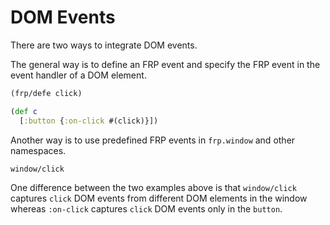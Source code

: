 # DOM Events
There are two ways to integrate DOM events.

The general way is to define an FRP event and specify the FRP event in the event handler of a DOM element.

```clojure
(frp/defe click)

(def c
  [:button {:on-click #(click)}])
```

Another way is to use predefined FRP events in `frp.window` and other namespaces.

```clojure
window/click
```

One difference between the two examples above is that `window/click` captures `click` DOM events from different DOM elements in the window whereas `:on-click` captures `click` DOM events only in the `button`.